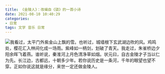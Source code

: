 ```yaml
---
title: 《金陵人》：改编自《骁》的一首小诗
date: 2021-08-10 10:40:29
categories:
- 日常
tags: 文学 音乐 日常
---
```

<!-- more -->

![我看过，太平门外紫金山上飘的雪。也听过，城墙根下玄武湖边吹的风。鸡鸣处，樱花汇入林间化成一场雨。紫峰如一柄剑，划破了青天。我走过，朱雀桥边夕阳余晖飞着燕。谁听说，秦淮河上月色清净草如烟。状元曰，自古金陵才子当以仁为先。长江边，古都远，十朝多少年。若你说历史是一条河，千年的眼望也望不穿。正如你说这就是缘分，来世一定还做金陵人。](https://z3.ax1x.com/2021/08/10/fGH6Ag.png)
